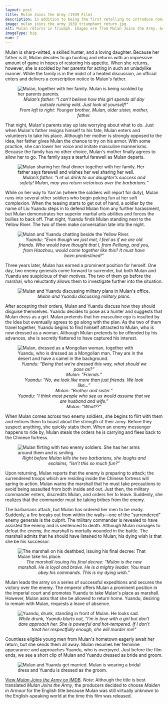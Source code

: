 ```yaml
---
layout: post
title: Mulan Joins the Army (1939 Film)
description: In addition to being the first retelling to introduce romance into Mulan&rsquo;s story, this classic film helped to make Mulan&rsquo;s story more relatable.
image: mulan_joins_the_army_1939_triumphant_return.jpg
alt: Mulan returns in triumph. Images are from Mulan Joins the Army, &copy;1939 China United Productions.
imageType: big
num: 2
---
```


Mulan is sharp-witted, a skilled hunter, and a loving daughter. Because her father is ill, Mulan decides to go hunting and returns with an impressive amount of game in hopes of restoring his appetite. When she returns, however, she is scolded by her parents for acting in such an unladylike manner. While the family is in the midst of a heated discussion, an official enters and delivers a conscription notice to Mulan's father.

<figure>
<img class="fillimg" src="/assets/images/articles/mulan_joins_the_army_1939/mulan_and_her_family_being_scolded_by_her_parents.png" alt="Mulan, together with her family. Mulan is being scolded by her parents parents." />
<figcaption style="text-align: center;"><i>Mulan&rsquo;s father: &ldquo;I can&rsquo;t believe how this girl spends all day outside ruining wild. Just look at yourself!&rdquo;<br />From left to right: Younger brother, Mulan, older sister, mother, father.</i></figcaption>
</figure>

That night, Mulan's parents stay up late worrying about what to do. Just when Mulan's father resigns himself to his fate, Mulan enters and volunteers to take his place. Although her mother is strongly opposed to the idea, her father gives Mulan the chance to try on his armor. With some practice, she can lower her voice and imitate masculine mannerisms. Because the family has no other choice, Mulan's mother finally agrees to allow her to go. The family says a tearful farewell as Mulan departs.

<figure>
<img class="fillimg" src="/assets/images/articles/mulan_joins_the_army_1939/mulan_farewell_dinner_with_her_family.png" alt="Mulan sharing her final dinner together with her family. Her father says farewell and wishes her wel sharing her well." />
<figcaption style="text-align: center;"><i>Mulan&rsquo;s father: &ldquo;Let us drink to our daughter&rsquo;s success and safety! Mulan, may you return victorious over the barbarians.&rdquo;</i></figcaption>
</figure>

While on her way to Yan'an (where the soldiers will report for duty), Mulan runs into several other soldiers who begin poking fun at her soft complexion. When the teasing starts to get out of hand, a soldier by the name of Liu Yuandu steps in to defend Mulan from any further harassment, but Mulan demonstrates her superior martial arts abilities and forces the bullies to back off. That night, Yuandu finds Mulan standing next to the Yellow River. The two of them make conversation late into the night.

<figure>
<img class="fillimg" src="/assets/images/articles/mulan_joins_the_army_1939/mulan_meets_liu_yandu.png" alt="Mulan and Yuandu chatting beside the Yellow River." />
<figcaption style="text-align: center;"><i>Yuandu: &ldquo;Even though we just met, I feel as if we are old friends. Who would have thought that I, from Peiliang, and you, from Haozhou, would come together like this? It must have been predestined!&rdquo;</i></figcaption>
</figure>

Three years later, Mulan has earned a prominent position for herself. One day, two enemy generals come forward to surrender, but both Mulan and Yuandu are suspicious of their motives. The two of them go before the marshal, who reluctantly allows them to investigate further into the situation.

<figure>
<img class="fillimg" src="/assets/images/articles/mulan_joins_the_army_1939/mulan_yuandu_discuss_military_plans.png" alt="Mulan and Yuandu discussing military plans in Mulan's office." />
<figcaption style="text-align: center;"><i>Mulan and Yuandu discussing military plans.</i></figcaption>
</figure>

After accepting their orders, Mulan and Yuandu discuss how they should disguise themselves. Yuandu decides to pose as a hunter and suggests that Mulan dress as a girl. Mulan pretends that her masculine ego is insulted by the idea but eventually agrees to go along with the plan. As the two of them travel together, Yuandu begins to find himself attracted to Mulan, who is now dressed as a woman. Although Mulan pretends to be offended by his advances, she is secretly flattered to have captured his interest.

<figure>
<img class="fillimg" src="/assets/images/articles/mulan_joins_the_army_1939/liu_yuandu_hua_mulan_dressed_as_man_and_woman.png" alt="Mulan, dressed as a Mongolian woman, together with Yuandu, who is dressed as a Mongolian man. They are in the desert and have a camel in the background." />
<figcaption style="text-align: center;"><i>Yuandu: &ldquo;Being that we&rsquo;re dressed this way, what should we pose as?&rdquo;<br />Mulan: &ldquo;Friends.&rdquo;<br />Yuandu: &ldquo;No, we look like more than just friends. We look like...&rdquo;<br />Mulan: &ldquo;Brother and sister.&rdquo;<br />Yuandu: &ldquo;I think most people who see us would assume that we are husband and wife.&rdquo;<br />Mulan: &ldquo;What??&rdquo;<br /></i></figcaption>
</figure>

When Mulan comes across two enemy soldiers, she begins to flirt with them and entices them to boast about the strength of their army. Before they suspect anything, she quickly stabs them. When an enemy messenger happens to ride by, Mulan steals the orders he is carrying and flees back to the Chinese fortress.

<figure>
<img class="fillimg" src="/assets/images/articles/mulan_joins_the_army_1939/mulan_flirts_with_two_enemy_soldiers.png" alt="Mulan flirting with two enemy soldiers. She has her arms around them and is smiling." />
<figcaption style="text-align: center;"><i>Right before Mulan kills the two barbarians, she laughs and exclaims, &ldquo;Isn&rsquo;t this so much fun?&rdquo;</i></figcaption>
</figure>

Upon returning, Mulan reports that the enemy is preparing to attack; the surrendered troops which are residing inside the Chinese fortress will spring to action. Mulan warns the marshall that he must take precautions to avoid being assaulted from both inside and out. Just then, the military commander enters, discredits Mulan, and orders her to leave. Suddenly, she realizes that the commander must be taking bribes from the enemy.

The barbarians attack, but Mulan has ordered her men to be ready. Suddenly, a fire breaks out from within the walls&mdash;one of the "surrendered" enemy generals is the culprit. The military commander is revealed to have assisted the enemy and is sentenced to death. Although Mulan manages to defeat the enemy, the marshall is mortally wounded in the battle. The marshall admits that he should have listened to Mulan; his dying wish is that she be his successor.

<figure>
<img class="fillimg" src="/assets/images/articles/mulan_joins_the_army_1939/marshall_dies_and_appoints_mulan_his_successor.jpg" alt="The marshall on his deathbed, issuing his final decree: That Mulan take his place." />
<figcaption style="text-align: center;"><i>The marshall issuing his final decree: &ldquo;Mulan is the new marshall. He is loyal and brave. He is a mighty leader. You must obey his commands. This is my dying wish.&rdquo;</i></figcaption>
</figure>

Mulan leads the army on a series of successful expeditions and secures the victory over the enemy. The emperor offers Mulan a prominent position in the imperial court and promotes Yuandu to take Mulan's place as marshall. However, Mulan asks that she be allowed to return home. Yuandu, desiring to remain with Mulan, requests a leave of absence.

<figure>
<img class="fillimg" src="/assets/images/articles/mulan_joins_the_army_1939/yuandu_drunk.png" alt="Yuandu, drunk, standing in front of Mulan. He looks sad." />
<figcaption style="text-align: center;"><i>While drunk, Yuandu blurts out, &ldquo;I&rsquo;m in love with a girl but don&rsquo;t dare approach her. She is powerful and hot-tempered. If I don&rsquo;t treat her respectfully enough, she will murder me!&rdquo;</i></figcaption>
</figure>

Countless eligible young men from Mulan's hometown eagerly await her return, but she sends them all away. Mulan resumes her feminine appearance and approaches Yuandu, who is overjoyed. Just before the film ends, we see a short clip of Mulan and Yuandu dressed as bride and groom.

<figure>
<img class="fillimg" src="/assets/images/articles/mulan_joins_the_army_1939/mulan_bridal_dress_with_yuandu.jpg" alt="Mulan and Yuandu get married. Mulan is wearing a bridal dress and Yuandu is dressed as the groom." />
</figure>

[View *Mulan Joins the Army* on IMDB](https://www.imdb.com/title/tt0192338/). *Note:* Although the title is best translated *Mulan Joins the Army*, the producers decided to choose *Maiden in Armour* for the English title because Mulan was still virtually unknown to the English-speaking world at the time this film was released.
